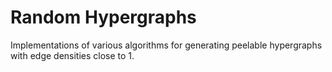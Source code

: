 # Random Hypergraphs

Implementations of various algorithms for generating peelable hypergraphs with edge densities close to 1.
